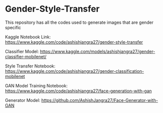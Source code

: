 # Gender-Style-Transfer
This repository has all the codes used to generate images that are gender specific

Kaggle Notebook Link: https://www.kaggle.com/code/ashishjangra27/gender-style-transfer

Classifier Model: https://www.kaggle.com/models/ashishjangra27/gender-classifier-mobilenet/

Style Transfer Notebook: https://www.kaggle.com/code/ashishjangra27/gender-classification-mobilenet

GAN Model Training Notebook: https://www.kaggle.com/code/ashishjangra27/face-generation-with-gan

Generator Model: https://github.com/AshishJangra27/Face-Generator-with-GAN

